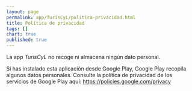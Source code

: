```yaml
---
layout: page
permalink: app/TurisCyL/politica-privacidad.html
title: Política de privacidad
tags: []
chart: true
published: true
---
```

La app _TurisCyL_ no recoge ni almacena ningún dato personal.

Si has instalado esta aplicación desde Google Play, Google Play recopila algunos datos personales. Consulte la política de privacidad de los servicios de Google Play aquí: https://policies.google.com/privacy